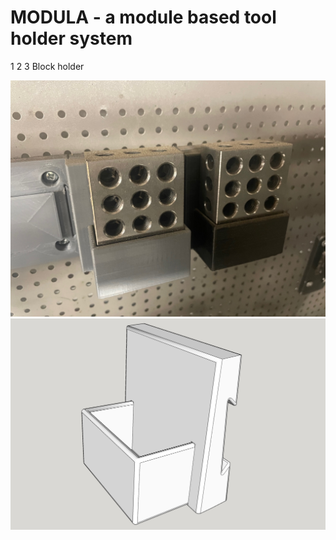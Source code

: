 # MODULA - a module based tool holder system

1 2 3 Block holder

![Modula](module.1.2.3.block.photo.jpg)
![Modula](module.1.2.3.block.jpg)
